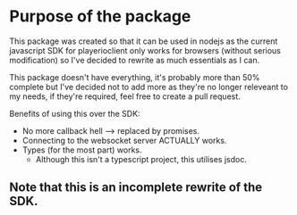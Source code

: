# Purpose of the package
This package was created so that it can be used in nodejs as the current javascript SDK for playerioclient only works for browsers (without serious modification) so I've decided to rewrite as much essentials as I can.<br>

This package doesn't have everything, it's probably more than 50% complete but I've decided not to add more as they're no longer releveant to my needs, if they're required, feel free to create a pull request.

Benefits of using this over the SDK:
- No more callback hell --> replaced by promises.
- Connecting to the websocket server ACTUALLY works.
- Types (for the most part) works.
  - Although this isn't a typescript project, this utilises jsdoc.

## Note that this is an **incomplete** rewrite of the SDK.